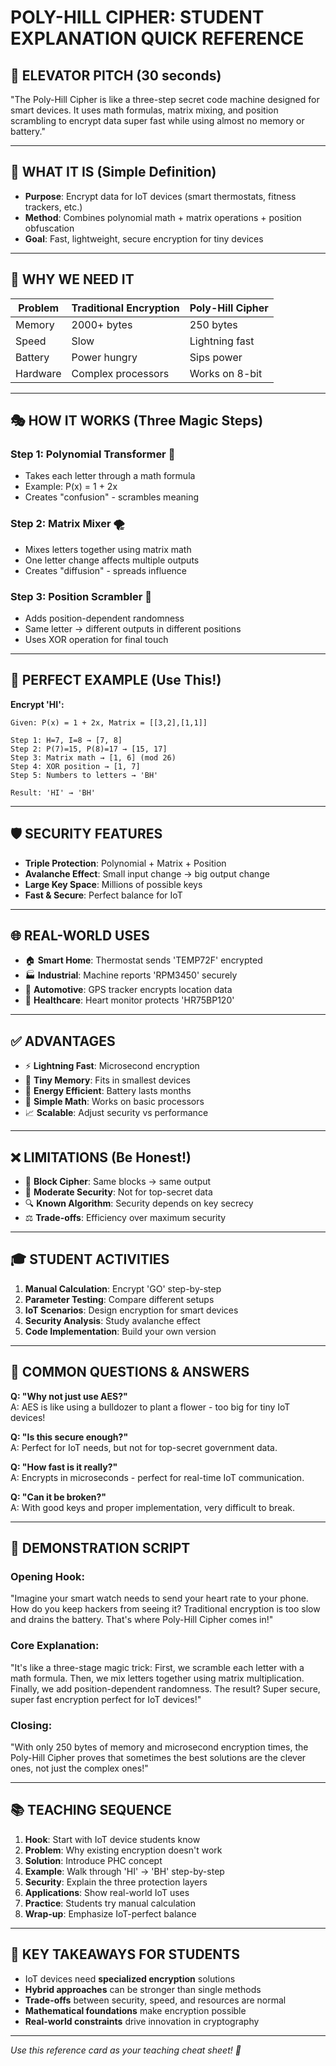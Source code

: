 # POLY-HILL CIPHER: STUDENT EXPLANATION QUICK REFERENCE

## 🎯 **ELEVATOR PITCH** (30 seconds)
"The Poly-Hill Cipher is like a three-step secret code machine designed for smart devices. It uses math formulas, matrix mixing, and position scrambling to encrypt data super fast while using almost no memory or battery."

---

## 🔧 **WHAT IT IS** (Simple Definition)
- **Purpose**: Encrypt data for IoT devices (smart thermostats, fitness trackers, etc.)
- **Method**: Combines polynomial math + matrix operations + position obfuscation  
- **Goal**: Fast, lightweight, secure encryption for tiny devices

---

## 🚀 **WHY WE NEED IT**
| Problem | Traditional Encryption | Poly-Hill Cipher |
|---------|----------------------|------------------|
| Memory  | 2000+ bytes         | 250 bytes        |
| Speed   | Slow                | Lightning fast   |
| Battery | Power hungry        | Sips power       |
| Hardware| Complex processors  | Works on 8-bit   |

---

## 🎭 **HOW IT WORKS** (Three Magic Steps)

### **Step 1: Polynomial Transformer** 🔮
- Takes each letter through a math formula
- Example: P(x) = 1 + 2x
- Creates "confusion" - scrambles meaning

### **Step 2: Matrix Mixer** 🌪️  
- Mixes letters together using matrix math
- One letter change affects multiple outputs
- Creates "diffusion" - spreads influence

### **Step 3: Position Scrambler** 🎲
- Adds position-dependent randomness
- Same letter → different outputs in different positions
- Uses XOR operation for final touch

---

## 📝 **PERFECT EXAMPLE** (Use This!)

**Encrypt 'HI':**
```
Given: P(x) = 1 + 2x, Matrix = [[3,2],[1,1]]

Step 1: H=7, I=8 → [7, 8]
Step 2: P(7)=15, P(8)=17 → [15, 17]  
Step 3: Matrix math → [1, 6] (mod 26)
Step 4: XOR position → [1, 7]
Step 5: Numbers to letters → 'BH'

Result: 'HI' → 'BH'
```

---

## 🛡️ **SECURITY FEATURES**
- **Triple Protection**: Polynomial + Matrix + Position
- **Avalanche Effect**: Small input change → big output change
- **Large Key Space**: Millions of possible keys
- **Fast & Secure**: Perfect balance for IoT

---

## 🌐 **REAL-WORLD USES**
- 🏠 **Smart Home**: Thermostat sends 'TEMP72F' encrypted
- 🏭 **Industrial**: Machine reports 'RPM3450' securely  
- 🚗 **Automotive**: GPS tracker encrypts location data
- 💊 **Healthcare**: Heart monitor protects 'HR75BP120'

---

## ✅ **ADVANTAGES**
- ⚡ **Lightning Fast**: Microsecond encryption
- 🎯 **Tiny Memory**: Fits in smallest devices
- 🔋 **Energy Efficient**: Battery lasts months
- 🔧 **Simple Math**: Works on basic processors
- 📈 **Scalable**: Adjust security vs performance

---

## ❌ **LIMITATIONS** (Be Honest!)
- 🧱 **Block Cipher**: Same blocks → same output
- 🎯 **Moderate Security**: Not for top-secret data  
- 🔍 **Known Algorithm**: Security depends on key secrecy
- ⚖️ **Trade-offs**: Efficiency over maximum security

---

## 🎓 **STUDENT ACTIVITIES**
1. **Manual Calculation**: Encrypt 'GO' step-by-step
2. **Parameter Testing**: Compare different setups
3. **IoT Scenarios**: Design encryption for smart devices
4. **Security Analysis**: Study avalanche effect
5. **Code Implementation**: Build your own version

---

## 💬 **COMMON QUESTIONS & ANSWERS**

**Q: "Why not just use AES?"**  
A: AES is like using a bulldozer to plant a flower - too big for tiny IoT devices!

**Q: "Is this secure enough?"**  
A: Perfect for IoT needs, but not for top-secret government data.

**Q: "How fast is it really?"**  
A: Encrypts in microseconds - perfect for real-time IoT communication.

**Q: "Can it be broken?"**  
A: With good keys and proper implementation, very difficult to break.

---

## 🎪 **DEMONSTRATION SCRIPT**

### **Opening Hook:**
"Imagine your smart watch needs to send your heart rate to your phone. How do you keep hackers from seeing it? Traditional encryption is too slow and drains the battery. That's where Poly-Hill Cipher comes in!"

### **Core Explanation:**
"It's like a three-stage magic trick: First, we scramble each letter with a math formula. Then, we mix letters together using matrix multiplication. Finally, we add position-dependent randomness. The result? Super secure, super fast encryption perfect for IoT devices!"

### **Closing:**
"With only 250 bytes of memory and microsecond encryption times, the Poly-Hill Cipher proves that sometimes the best solutions are the clever ones, not just the complex ones!"

---

## 📚 **TEACHING SEQUENCE**
1. **Hook**: Start with IoT device students know
2. **Problem**: Why existing encryption doesn't work
3. **Solution**: Introduce PHC concept
4. **Example**: Walk through 'HI' → 'BH' step-by-step
5. **Security**: Explain the three protection layers
6. **Applications**: Show real-world IoT uses
7. **Practice**: Students try manual calculation
8. **Wrap-up**: Emphasize IoT-perfect balance

---

## 🎯 **KEY TAKEAWAYS FOR STUDENTS**
- IoT devices need **specialized encryption** solutions
- **Hybrid approaches** can be stronger than single methods
- **Trade-offs** between security, speed, and resources are normal
- **Mathematical foundations** make encryption possible
- **Real-world constraints** drive innovation in cryptography

---

*Use this reference card as your teaching cheat sheet! 📖*